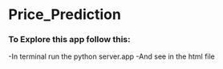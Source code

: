 # Price_Prediction
### To Explore this app follow this:
-In terminal run the python server.app
-And see in the html file

